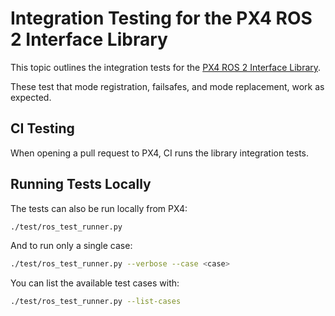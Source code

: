 # Integration Testing for the PX4 ROS 2 Interface Library

This topic outlines the integration tests for the [PX4 ROS 2 Interface Library](../ros2/px4_ros2_interface_lib.md).

These test that mode registration, failsafes, and mode replacement, work as expected.

## CI Testing

When opening a pull request to PX4, CI runs the library integration tests.

## Running Tests Locally

The tests can also be run locally from PX4:

```sh
./test/ros_test_runner.py
```

And to run only a single case:

```sh
./test/ros_test_runner.py --verbose --case <case>
```

You can list the available test cases with:

```sh
./test/ros_test_runner.py --list-cases
```
